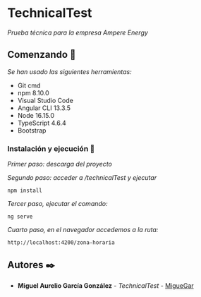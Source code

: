 # TechnicalTest

_Prueba técnica para la empresa Ampere Energy_

## Comenzando 🚀

_Se han usado las siguientes herramientas:_

- Git cmd
- npm 8.10.0
- Visual Studio Code
- Angular CLI 13.3.5
- Node 16.15.0
- TypeScript 4.6.4
- Bootstrap

### Instalación y ejecución 🔧

_Primer paso: descarga del proyecto_

_Segundo paso: acceder a /technicalTest y ejecutar_

```
npm install
```

_Tercer paso, ejecutar el comando:_

```
ng serve
```

_Cuarto paso, en el navegador accedemos a la ruta:_

```
http://localhost:4200/zona-horaria
```

## Autores ✒️

* **Miguel Aurelio García González** - *TechnicalTest* - [MigueGar](https://github.com/MigueGar/technicalTest)
